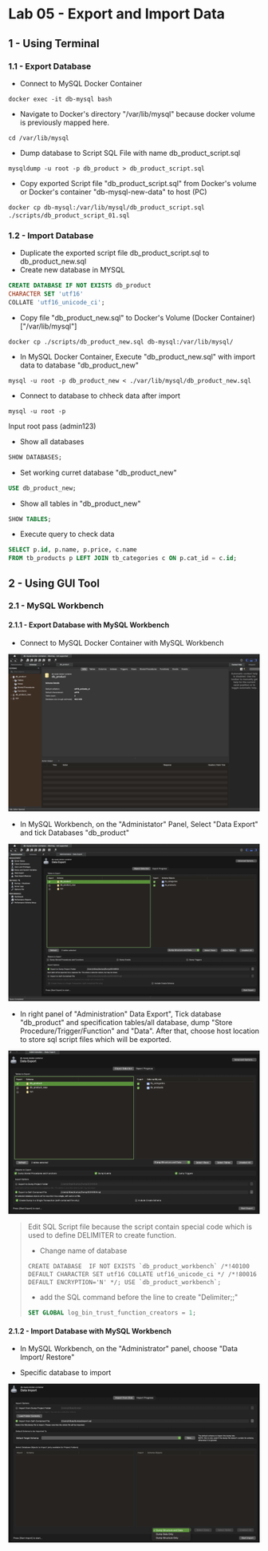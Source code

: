 # Lab 05 - Export and Import Data

## 1 - Using Terminal

### 1.1 - Export Database

* Connect to MySQL Docker Container

```shell
docker exec -it db-mysql bash
```

* Navigate to Docker's directory "/var/lib/mysql" because docker volume is previously mapped here.

```shell
cd /var/lib/mysql
```

* Dump database to Script SQL File with name db_product_script.sql

```shell
mysqldump -u root -p db_product > db_product_script.sql
```

* Copy exported Script file "db_product_script.sql" from Docker's volume or Docker's container "db-mysql-new-data" to host (PC) 

```shell
docker cp db-mysql:/var/lib/mysql/db_product_script.sql ./scripts/db_product_script_01.sql
```

### 1.2 - Import Database

* Duplicate the exported script file db_product_script.sql to db_product_new.sql
* Create new database in MYSQL

```sql
CREATE DATABASE IF NOT EXISTS db_product
CHARACTER SET 'utf16'
COLLATE 'utf16_unicode_ci';
```

* Copy file "db_product_new.sql" to Docker's Volume (Docker Container) ["/var/lib/mysql"]

```shell
docker cp ./scripts/db_product_new.sql db-mysql:/var/lib/mysql/
```

* In MySQL Docker Container, Execute "db_product_new.sql" with import data to database "db_product_new"

```shell
mysql -u root -p db_product_new < ./var/lib/mysql/db_product_new.sql
```

* Connect to database to chheck data after import

```shell
mysql -u root -p
```

Input root pass (admin123)

* Show all databases

```sql
SHOW DATABASES;
```

* Set working curret database "db_product_new"

```sql
USE db_product_new;
```

* Show all tables in "db_product_new"

```sql
SHOW TABLES;
```

* Execute query to check data 

```sql
SELECT p.id, p.name, p.price, c.name
FROM tb_products p LEFT JOIN tb_categories c ON p.cat_id = c.id;
```

## 2 - Using GUI Tool

### 2.1 - MySQL Workbench

#### 2.1.1 - Export Database with MySQL Workbench

* Connect to MySQL Docker Container with MySQL Workbench

![Connect to Databaase with MySQL Workbench](./images/img_01.png)

* In MySQL Workbench, on the "Administator" Panel, Select "Data Export" and tick Databases "db_product"

![Choose Data Export](./images/img_02.png)

* In right panel of "Administration" Data Export", Tick database "db_product" and specification tables/all database, dump "Store Procedure/Trigger/Function" and "Data". After that, choose host location to store sql script files which will be exported.

![Specify Configuration to dump database](./images/img_03.png)

> Edit SQL Script file because the script contain special code which is used to define DELIMITER to create function.
> * Change name of database
> ```
> CREATE DATABASE  IF NOT EXISTS `db_product_workbench` /*!40100 DEFAULT CHARACTER SET utf16 COLLATE utf16_unicode_ci */ /*!80016 DEFAULT ENCRYPTION='N' */; USE `db_product_workbench`;
> ```
> * add the SQL command before the line to create "Delimiter;;"
> ``` sql
>SET GLOBAL log_bin_trust_function_creators = 1;
> ```


#### 2.1.2 - Import Database with MySQL Workbench

* In MySQL Workbench, on the "Administrator" panel, choose "Data Import/ Restore"

* Specific database to import

![Specific databaase to import](./images/img_04.png)


